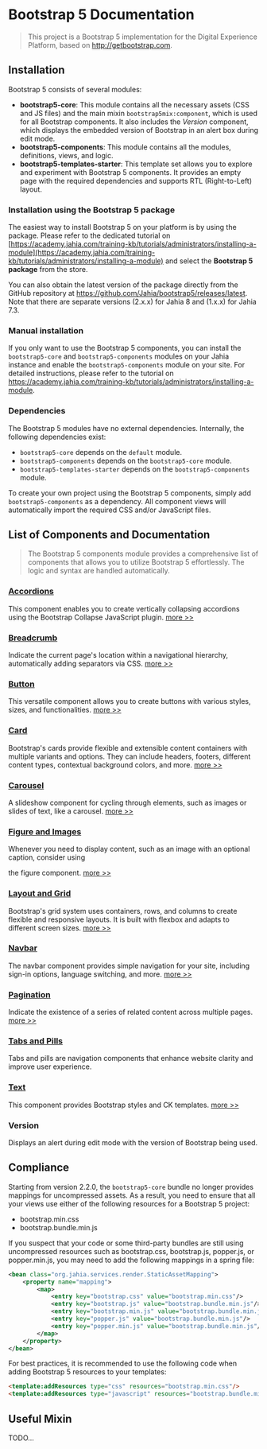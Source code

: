# Bootstrap 5 Documentation

> This project is a Bootstrap 5 implementation for the Digital Experience Platform, based on http://getbootstrap.com.

## Installation

Bootstrap 5 consists of several modules:

- **bootstrap5-core**: This module contains all the necessary assets (CSS and JS files) and the main mixin `bootstrap5mix:component`, which is used for all Bootstrap components. It also includes the *Version* component, which displays the embedded version of Bootstrap in an alert box during edit mode.
- **bootstrap5-components**: This module contains all the modules, definitions, views, and logic.
- **bootstrap5-templates-starter**: This template set allows you to explore and experiment with Bootstrap 5 components. It provides an empty page with the required dependencies and supports RTL (Right-to-Left) layout.

### Installation using the Bootstrap 5 package

The easiest way to install Bootstrap 5 on your platform is by using the package. Please refer to the dedicated tutorial on [https://academy.jahia.com/training-kb/tutorials/administrators/installing-a-module](https://academy.jahia.com/training-kb/tutorials/administrators/installing-a-module) and select the **Bootstrap 5 package** from the store.

You can also obtain the latest version of the package directly from the GitHub repository at https://github.com/Jahia/bootstrap5/releases/latest. Note that there are separate versions (2.x.x) for Jahia 8 and (1.x.x) for Jahia 7.3.

### Manual installation

If you only want to use the Bootstrap 5 components, you can install the `bootstrap5-core` and `bootstrap5-components` modules on your Jahia instance and enable the `bootstrap5-components` module on your site. For detailed instructions, please refer to the tutorial on https://academy.jahia.com/training-kb/tutorials/administrators/installing-a-module.

### Dependencies

The Bootstrap 5 modules have no external dependencies. Internally, the following dependencies exist:

- `bootstrap5-core` depends on the `default` module.
- `bootstrap5-components` depends on the `bootstrap5-core` module.
- `bootstrap5-templates-starter` depends on the `bootstrap5-components` module.

To create your own project using the Bootstrap 5 components, simply add `bootstrap5-components` as a dependency. All component views will automatically import the required CSS and/or JavaScript files.

## List of Components and Documentation

>The Bootstrap 5 components module provides a comprehensive list of components that allows you to utilize Bootstrap 5 effortlessly. The logic and syntax are handled automatically.

### [Accordions](docs/accordion.md)

This component enables you to create vertically collapsing accordions using the Bootstrap Collapse JavaScript plugin. [more >>](docs/accordion.md)

### [Breadcrumb](docs/breadcrumb.md)

Indicate the current page's location within a navigational hierarchy, automatically adding separators via CSS. [more >>](docs/breadcrumb.md)

### [Button](docs/button.md)

This versatile component allows you to create buttons with various styles, sizes, and functionalities. [more >>](docs/button.md)

### [Card](docs/card.md)

Bootstrap's cards provide flexible and extensible content containers with multiple variants and options. They can include headers, footers, different content types, contextual background colors, and more. [more >>](docs/card.md)

### [Carousel](docs/carousel.md)

A slideshow component for cycling through elements, such as images or slides of text, like a carousel. [more >>](docs/carousel.md)

### [Figure and Images](docs/figure.md)

Whenever you need to display content, such as an image with an optional caption, consider using

the figure component. [more >>](docs/figure.md)

### [Layout and Grid](docs/grid.md)

Bootstrap's grid system uses containers, rows, and columns to create flexible and responsive layouts. It is built with flexbox and adapts to different screen sizes. [more >>](docs/grid.md)

### [Navbar](docs/navbar.md)

The navbar component provides simple navigation for your site, including sign-in options, language switching, and more. [more >>](docs/navbar.md)

### [Pagination](docs/pagination.md)

Indicate the existence of a series of related content across multiple pages. [more >>](docs/pagination.md)

### [Tabs and Pills](docs/tabs.md)

Tabs and pills are navigation components that enhance website clarity and improve user experience.

### [Text](docs/text.md)

This component provides Bootstrap styles and CK templates. [more >>](docs/text.md)

### Version

Displays an alert during edit mode with the version of Bootstrap being used.

## Compliance

Starting from version 2.2.0, the `bootstrap5-core` bundle no longer provides mappings for uncompressed assets. As a result, you need to ensure that all your views use either of the following resources for a Bootstrap 5 project:

- bootstrap.min.css
- bootstrap.bundle.min.js

If you suspect that your code or some third-party bundles are still using uncompressed resources such as bootstrap.css, bootstrap.js, popper.js, or popper.min.js, you may need to add the following mappings in a spring file:

```xml
<bean class="org.jahia.services.render.StaticAssetMapping">
    <property name="mapping">
        <map>
            <entry key="bootstrap.css" value="bootstrap.min.css"/>
            <entry key="bootstrap.js" value="bootstrap.bundle.min.js"/>
            <entry key="bootstrap.min.js" value="bootstrap.bundle.min.js"/>
            <entry key="popper.js" value="bootstrap.bundle.min.js"/>
            <entry key="popper.min.js" value="bootstrap.bundle.min.js"/>
        </map>
    </property>
</bean>
```

For best practices, it is recommended to use the following code when adding Bootstrap 5 resources to your templates:

```html
<template:addResources type="css" resources="bootstrap.min.css"/>
<template:addResources type="javascript" resources="bootstrap.bundle.min.js" targetTag="${renderContext.editMode?'head':'body'}"/>
```

## Useful Mixin

TODO...